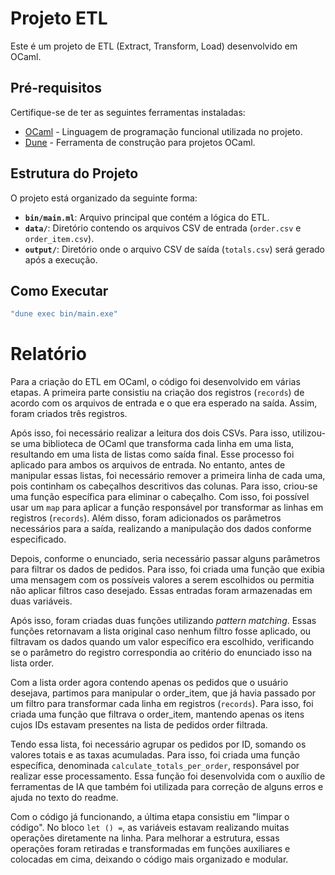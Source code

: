 # Projeto ETL

Este é um projeto de ETL (Extract, Transform, Load) desenvolvido em OCaml. 
## Pré-requisitos

Certifique-se de ter as seguintes ferramentas instaladas:

- [OCaml](https://ocaml.org/) - Linguagem de programação funcional utilizada no projeto.
- [Dune](https://dune.build/) - Ferramenta de construção para projetos OCaml.
## Estrutura do Projeto
O projeto está organizado da seguinte forma:
- **`bin/main.ml`**: Arquivo principal que contém a lógica do ETL.
- **`data/`**: Diretório contendo os arquivos CSV de entrada (`order.csv` e `order_item.csv`).
- **`output/`**: Diretório onde o arquivo CSV de saída (`totals.csv`) será gerado após a execução.
## Como Executar
```bash
"dune exec bin/main.exe"
```
# Relatório
Para a criação do ETL em OCaml, o código foi desenvolvido em várias etapas. A primeira parte consistiu na criação dos registros (`records`) de acordo com os arquivos de entrada e o que era esperado na saída. Assim, foram criados três registros.

Após isso, foi necessário realizar a leitura dos dois CSVs. Para isso, utilizou-se uma biblioteca de OCaml que transforma cada linha em uma lista, resultando em uma lista de listas como saída final. Esse processo foi aplicado para ambos os arquivos de entrada. No entanto, antes de manipular essas listas, foi necessário remover a primeira linha de cada uma, pois continham os cabeçalhos descritivos das colunas. Para isso, criou-se uma função específica para eliminar o cabeçalho. Com isso, foi possível usar um `map` para aplicar a função responsável por transformar as linhas em registros (`records`). Além disso, foram adicionados os parâmetros necessários para a saída, realizando a manipulação dos dados conforme especificado.

Depois, conforme o enunciado, seria necessário passar alguns parâmetros para filtrar os dados de pedidos. Para isso, foi criada uma função que exibia uma mensagem com os possíveis valores a serem escolhidos ou permitia não aplicar filtros caso desejado. Essas entradas foram armazenadas em duas variáveis.

Após isso, foram criadas duas funções utilizando *pattern matching*. Essas funções retornavam a lista original caso nenhum filtro fosse aplicado, ou filtravam os dados quando um valor específico era escolhido, verificando se o parâmetro do registro correspondia ao critério do enunciado isso na lista order.

Com a lista order agora contendo apenas os pedidos que o usuário desejava, partimos para manipular o order_item, que já havia passado por um filtro para transformar cada linha em registros (`records`). Para isso, foi criada uma função que filtrava o order_item, mantendo apenas os itens cujos IDs estavam presentes na lista de pedidos order filtrada.

Tendo essa lista, foi necessário agrupar os pedidos por ID, somando os valores totais e as taxas acumuladas. Para isso, foi criada uma função específica, denominada `calculate_totals_per_order`, responsável por realizar esse processamento. Essa função foi desenvolvida com o auxílio de ferramentas de IA que também foi utilizada para correção de alguns erros e ajuda no texto do readme.

Com o código já funcionando, a última etapa consistiu em "limpar o código". No bloco `let () =`, as variáveis estavam realizando muitas operações diretamente na linha. Para melhorar a estrutura, essas operações foram retiradas e transformadas em funções auxiliares e colocadas em cima, deixando o código mais organizado e modular.



